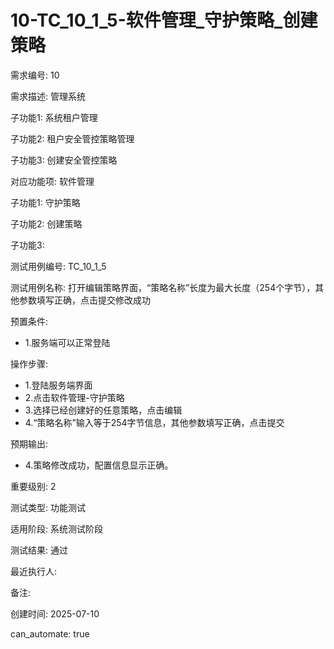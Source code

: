 # 10-TC_10_1_5-软件管理_守护策略_创建策略

需求编号: 10

需求描述: 管理系统

子功能1: 系统租户管理

子功能2: 租户安全管控策略管理

子功能3: 创建安全管控策略


对应功能项: 软件管理

子功能1: 守护策略

子功能2: 创建策略

子功能3: 


测试用例编号: TC_10_1_5

测试用例名称: 打开编辑策略界面，“策略名称”长度为最大长度（254个字节），其他参数填写正确，点击提交修改成功

预置条件:
- 1.服务端可以正常登陆

操作步骤:
- 1.登陆服务端界面
- 2.点击软件管理-守护策略
- 3.选择已经创建好的任意策略，点击编辑
- 4.“策略名称”输入等于254字节信息，其他参数填写正确，点击提交

预期输出:
- 4.策略修改成功，配置信息显示正确。

重要级别: 2

测试类型: 功能测试

适用阶段: 系统测试阶段

测试结果: 通过

最近执行人: 

备注: 

创建时间: 2025-07-10

can_automate: true
